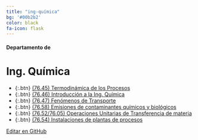 ```yaml
---
title: "ing-química"
bg: '#00b2b2'
color: black
fa-icon: flask
---
```

#### Departamento de
# Ing. Química

<!---
No poner los links de t.joinchat directamente,
>>>> NO USAR https://www.protectyourlinks.com/ <<<<
En lugar de https://t.me/joinchat/SaraSasasa-sa poner j/SaraSasasa-sa
-->

<!---*  {:.btn} <i class="fas fa-atom"></i> [Diseño de Reactores]()-->
*  {:.btn} <i class="fas fa-atom"></i> [(76.45) Termodinámica de los Procesos](j/2Bvz-oJdSxBkOTRh)
*  {:.btn} <i class="fas fa-atom"></i> [(76.46) Introducción a la Ing. Química](j/hCaqx0r4pkZlOTMx)
*  {:.btn} <i class="fas fa-atom"></i> [(76.47) Fenómenos de Transporte](j/TYJgDpejDFj-WMFH)
*  {:.btn} <i class="fas fa-atom"></i> [(76.58) Emisiones de contaminantes químicos y biológicos](j/U_Bv8E_3B--20_z5)
*  {:.btn} <i class="fas fa-atom"></i> [(76.52/76.05) Operaciones Unitarias de Transferencia de materia](j/S3t7-GEudVMYptSv)
*  {:.btn} <i class="fas fa-atom"></i> [(76.54) Instalaciones de plantas de procesos](j/OFTeVYBVQGU5ODIx)

<span class="editongithub">
	<a href="{{site.github.repository_url}}/blob/master/{{page.path}}">
		<i class="fas fa-pen"></i> Editar en GitHub
	</a>
</span>

